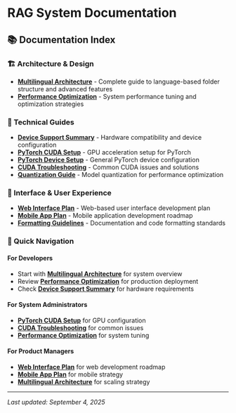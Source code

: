 # RAG System Documentation

## 📚 Documentation Index

### 🏗️ Architecture & Design
- **[Multilingual Architecture](MULTILINGUAL_ARCHITECTURE.md)** - Complete guide to language-based folder structure and advanced features
- **[Performance Optimization](PERFORMANCE_OPTIMIZATION.md)** - System performance tuning and optimization strategies

### 🔧 Technical Guides
- **[Device Support Summary](device_support_summary.md)** - Hardware compatibility and device configuration
- **[PyTorch CUDA Setup](pytorch_cuda_setup.md)** - GPU acceleration setup for PyTorch
- **[PyTorch Device Setup](pytorch_device_setup.md)** - General PyTorch device configuration
- **[CUDA Troubleshooting](cuda_troubleshooting.md)** - Common CUDA issues and solutions
- **[Quantization Guide](QUANTIZATION_GUIDE.md)** - Model quantization for performance optimization

### 🎨 Interface & User Experience
- **[Web Interface Plan](WEB_INTERFACE_PLAN.md)** - Web-based user interface development plan
- **[Mobile App Plan](MOBILE_APP_PLAN.md)** - Mobile application development roadmap
- **[Formatting Guidelines](FORMATTING.md)** - Documentation and code formatting standards

### 📖 Quick Navigation

#### For Developers
- Start with **[Multilingual Architecture](MULTILINGUAL_ARCHITECTURE.md)** for system overview
- Review **[Performance Optimization](PERFORMANCE_OPTIMIZATION.md)** for production deployment
- Check **[Device Support Summary](device_support_summary.md)** for hardware requirements

#### For System Administrators
- **[PyTorch CUDA Setup](pytorch_cuda_setup.md)** for GPU configuration
- **[CUDA Troubleshooting](cuda_troubleshooting.md)** for common issues
- **[Performance Optimization](PERFORMANCE_OPTIMIZATION.md)** for system tuning

#### For Product Managers
- **[Web Interface Plan](WEB_INTERFACE_PLAN.md)** for web development roadmap
- **[Mobile App Plan](MOBILE_APP_PLAN.md)** for mobile strategy
- **[Multilingual Architecture](MULTILINGUAL_ARCHITECTURE.md)** for scaling strategy

---

*Last updated: September 4, 2025*
